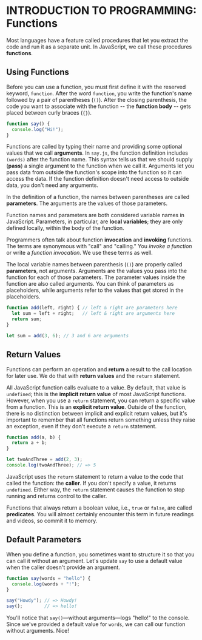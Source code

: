 # INTRODUCTION TO PROGRAMMING: Functions

Most languages have a feature called procedures that let you extract the code and run it as a separate unit. In JavaScript, we call these procedures **functions**.

## Using Functions

Before you can use a function, you must first define it with the reserved keyword, `function`. After the word `function`, you write the function's name followed by a pair of parentheses (`()`). After the closing parenthesis, the code you want to associate with the function -- the **function body** -- gets placed between curly braces (`{}`).

```js
function say() {
  console.log("Hi!");
}
```

Functions are called by typing their name and providing some optional values that we call **arguments**. In `say.js`, the function definition includes `(words)` after the function name. This syntax tells us that we should supply (**pass**) a single argument to the function when we call it. Arguments let you pass data from outside the function's scope into the function so it can access the data. If the function definition doesn't need access to outside data, you don't need any arguments.

In the definition of a function, the names between parentheses are called **parameters**. The arguments are the values of those parameters.

Function names and parameters are both considered variable names in JavaScript. Parameters, in particular, are **local variables**; they are only defined locally, within the body of the function.

Programmers often talk about function **invocation** and **invoking** functions. The terms are synonymous with "call" and "calling." You _invoke a function_ or write a _function invocation_. We use these terms as well.

The local variable names between parenthesis (`()`) are properly called **parameters**, not arguments. Arguments are the values you pass into the function for each of those parameters. The parameter values inside the function are also called arguments. You can think of parameters as placeholders, while arguments refer to the values that get stored in the placeholders.

```js
function add(left, right) { // left & right are parameters here
  let sum = left + right;   // left & right are arguments here
  return sum;
}

let sum = add(3, 6); // 3 and 6 are arguments
```

## Return Values

Functions can perform an operation and **return** a result to the call location for later use. We do that with **return values** and the `return` statement.

All JavaScript function calls evaluate to a value. By default, that value is `undefined`; this is the **implicit return value** of most JavaScript functions. However, when you use a `return` statement, you can return a specific value from a function. This is an **explicit return value**. Outside of the function, there is no distinction between implicit and explicit return values, but it's important to remember that all functions return something unless they raise an exception, even if they don't execute a `return` statement.

```js
function add(a, b) {
  return a + b;
}

let twoAndThree = add(2, 3);
console.log(twoAndThree); // => 5
```

JavaScript uses the `return` statement to return a value to the code that called the function: the **caller**. If you don't specify a value, it returns `undefined`. Either way, the `return` statement causes the function to stop running and returns control to the caller.

Functions that always return a boolean value, i.e., `true` or `false`, are called **predicates**. You will almost certainly encounter this term in future readings and videos, so commit it to memory.

## Default Parameters

When you define a function, you sometimes want to structure it so that you can call it without an argument. Let's update `say` to use a default value when the caller doesn't provide an argument.

```js
function say(words = "hello") {
  console.log(words + "!");
}

say("Howdy"); // => Howdy!
say();        // => hello!
```

You'll notice that `say()`—without arguments—logs "hello!" to the console. Since we've provided a default value for `words`, we can call our function without arguments. Nice!